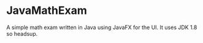 # JavaMathExam
A simple math exam written in Java using JavaFX for the UI. It uses JDK 1.8 so headsup.
